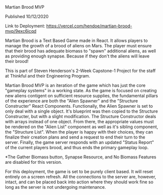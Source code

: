 Martian Brood MVP

Published 10/12/2020

Link to Deployment: https://vercel.com/hendoe/martian-brood-mvp/9exc6icqd

Martian Brood is a Text Based Game made in React. It allows players to manage the growth of a brood of aliens on Mars. The player must ensure that their brood has
adequate biomass to "spawn" additional aliens, as well as providing enough synapse. Because if they don't the aliens will leave their brood!

This is part of Steven Henderson's 2-Week Capstone-1 Project for the staff at Thinkful and their Engineering Program. 

Martian Brood MVP is an iteration of the game which has just the core "gameplay systems" in a working state. As the game is focused on creating new aliens contigent on sufficient resource supplies, the fundamental pillars of the experience are both the "Alien Spawner" and the "Structure Constructer" React Components. Functionally, the Alien Spawner is set to only deal with a single object. It's blueprint was then copied to the Structure Constructer, but with a slight modification. The Structure Constructor deals with arrays instead of one object. From there, the appropriate values must be rendered on the "Alien List" component as well as it's sibling component, the "Structure List". When the player is happy with their choices, they can finalize their creation plans and send a request to end their turn to the server. Finally, the game server responds with an updated "Status Report" of the current players brood, and thus ends the primary gameplay loop.

*The Gather Biomass button, Synapse Resource, and No Biomass Features are disabled for this version.

For this deployment, the game is set to be purely client based. It will reset entirely on a screen refresh. All the connections to the server are, however, intact, and can be placed back into action where they should work fine so long as the server is not undergoing maintenance.